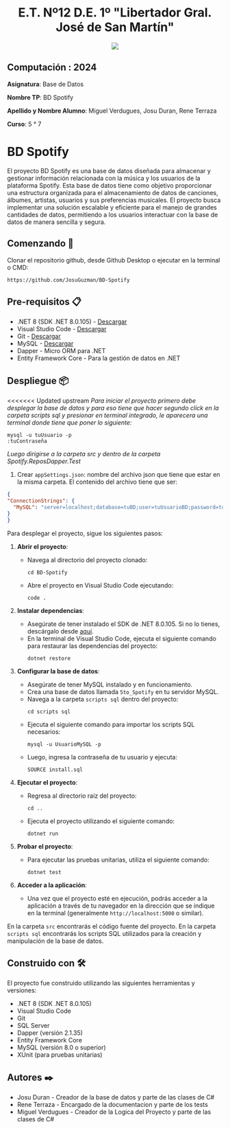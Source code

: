 <h1 align="center"> E.T. Nº12 D.E. 1º "Libertador Gral. José de San Martín" </h1>
<p align="center">
  <img src="https://et12.edu.ar/imgs/et12.gif">
</p>

## Computación : 2024

**Asignatura**: Base de Datos

**Nombre TP**: BD Spotify

**Apellido y Nombre Alumno**: Miguel Verdugues, Josu Duran, Rene Terraza

**Curso**: 5 ° 7

# BD Spotify

El proyecto BD Spotify es una base de datos diseñada para almacenar y gestionar información relacionada con la música y los usuarios de la plataforma Spotify. Esta base de datos tiene como objetivo proporcionar una estructura organizada para el almacenamiento de datos de canciones, álbumes, artistas, usuarios y sus preferencias musicales. El proyecto busca implementar una solución escalable y eficiente para el manejo de grandes cantidades de datos, permitiendo a los usuarios interactuar con la base de datos de manera sencilla y segura.

## Comenzando 🚀

Clonar el repositorio github, desde Github Desktop o ejecutar en la terminal o CMD:

```
https://github.com/JosuGuzman/BD-Spotify
```

## Pre-requisitos 📋

- .NET 8 (SDK .NET 8.0.105) - [Descargar](https://dotnet.microsoft.com/es-es/download/dotnet/8.0)
- Visual Studio Code - [Descargar](https://code.visualstudio.com/#alt-downloads)
- Git - [Descargar](https://git-scm.com/downloads)
- MySQL - [Descargar](https://dev.mysql.com/downloads/mysql/)
- Dapper - Micro ORM para .NET
- Entity Framework Core - Para la gestión de datos en .NET

## Despliegue 📦

<<<<<<< Updated upstream
_Para iniciar el proyecto primero debe desplegar la base de datos y para eso tiene que hacer segundo click en la carpeta scripts sql_
_y presionar en terminal integrado, le aparecera una terminal donde tiene que poner lo siguiente:_

```
mysql -u tuUsuario -p 
:tuContraseña
```

_Luego dirigirse a la carpeta src y dentro de la carpeta Spotify.ReposDapper.Test_

1. Crear `appSettings.json`: nombre del archivo json que tiene que estar en la misma carpeta.
El contenido del archivo tiene que ser:  
  ```json
  {
  "ConnectionStrings": {
    "MySQL": "server=localhost;database=tuBD;user=tuUsuarioBD;password=tuPass"
  }
  }
  ```

Para desplegar el proyecto, sigue los siguientes pasos:


1. **Abrir el proyecto**:
   - Navega al directorio del proyecto clonado:
     ```
     cd BD-Spotify
     ```
   - Abre el proyecto en Visual Studio Code ejecutando:
     ```
     code .
     ```

2. **Instalar dependencias**:
   - Asegúrate de tener instalado el SDK de .NET 8.0.105. Si no lo tienes, descárgalo desde [aquí](https://dotnet.microsoft.com/es-es/download/dotnet/8.0).
   - En la terminal de Visual Studio Code, ejecuta el siguiente comando para restaurar las dependencias del proyecto:
     ```
     dotnet restore
     ```

3. **Configurar la base de datos**:
   - Asegúrate de tener MySQL instalado y en funcionamiento.
   - Crea una base de datos llamada `5to_Spotify` en tu servidor MySQL.
   - Navega a la carpeta `scripts sql` dentro del proyecto:
     ```
     cd scripts sql
     ```
   - Ejecuta el siguiente comando para importar los scripts SQL necesarios:
     ```
     mysql -u UsuarioMySQL -p
     ```
   - Luego, ingresa la contraseña de tu usuario y ejecuta:
     ```
     SOURCE install.sql
     ```

4. **Ejecutar el proyecto**:
   - Regresa al directorio raíz del proyecto:
     ```
     cd ..
     ```
   - Ejecuta el proyecto utilizando el siguiente comando:
     ```
     dotnet run
     ```

5. **Probar el proyecto**:
   - Para ejecutar las pruebas unitarias, utiliza el siguiente comando:
     ```
     dotnet test
     ```

6. **Acceder a la aplicación**:
   - Una vez que el proyecto esté en ejecución, podrás acceder a la aplicación a través de tu navegador en la dirección que se indique en la terminal (generalmente `http://localhost:5000` o similar).

En la carpeta `src` encontrarás el código fuente del proyecto. En la carpeta `scripts sql` encontrarás los scripts SQL utilizados para la creación y manipulación de la base de datos.

## Construido con 🛠️

El proyecto fue construido utilizando las siguientes herramientas y versiones:

* .NET 8 (SDK .NET 8.0.105)
* Visual Studio Code
* Git
* SQL Server
* Dapper (versión 2.1.35)
* Entity Framework Core
* MySQL (versión 8.0 o superior)
* XUnit (para pruebas unitarias)


## Autores ✒️

* Josu Duran - Creador de la base de datos y parte de las clases de C#
* Rene Terraza - Encargado de la documentacion y parte de los tests
* Miguel Verdugues - Creador de la Logica del Proyecto y parte de las clases de C#